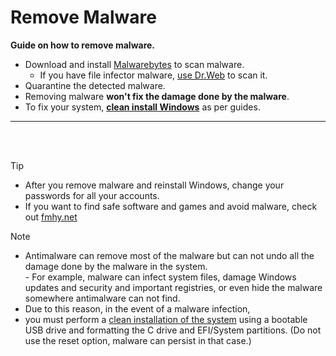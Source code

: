 # Remove Malware  

**Guide on how to remove malware.**

- Download and install [Malwarebytes][1] to scan malware.   
    - If you have file infector malware, [use Dr.Web][2] to scan it.  
- Quarantine the detected malware.  
- Removing malware **won't fix the damage done by the malware**.  
- To fix your system, **[clean install Windows](clean_install_windows.md)** as per guides.

-----
<br></br>    

> [!TIP]
> 
> - After you remove malware and reinstall Windows, change your passwords for all your accounts.  
> - If you want to find safe software and games and avoid malware, check out [fmhy.net][3]  

> [!NOTE]  
>  
> - Antimalware can remove most of the malware but can not undo all the damage done by the malware in the system.   
    - For example, malware can infect system files, damage Windows updates and security and important registries, or even hide the malware somewhere antimalware can not find.   
> - Due to this reason, in the event of a malware infection,
> - you must perform a [clean installation of the system](clean_install_windows.md) using a bootable USB drive and formatting the C drive and EFI/System partitions. (Do not use the reset option, malware can persist in that case.)


[1]: https://downloads.malwarebytes.com/file/mb5-windows   

[2]: https://free.drweb.com/download+cureit/gr    

[3]: https://fmhy.net/beginners-guide   
